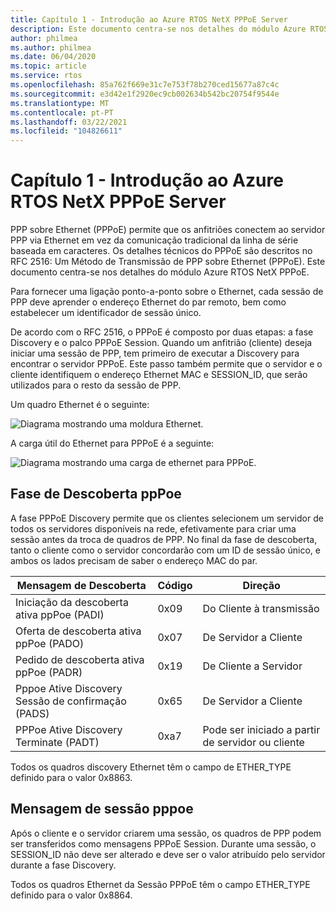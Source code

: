 ```yaml
---
title: Capítulo 1 - Introdução ao Azure RTOS NetX PPPoE Server
description: Este documento centra-se nos detalhes do módulo Azure RTOS NetX PPPoE.
author: philmea
ms.author: philmea
ms.date: 06/04/2020
ms.topic: article
ms.service: rtos
ms.openlocfilehash: 85a762f669e31c7e753f78b270ced15677a87c4c
ms.sourcegitcommit: e3d42e1f2920ec9cb002634b542bc20754f9544e
ms.translationtype: MT
ms.contentlocale: pt-PT
ms.lasthandoff: 03/22/2021
ms.locfileid: "104826611"
---
```

# <a name="chapter-1---introduction-to-azure-rtos-netx-pppoe-server"></a>Capítulo 1 - Introdução ao Azure RTOS NetX PPPoE Server

PPP sobre Ethernet (PPPoE) permite que os anfitriões conectem ao servidor PPP via Ethernet em vez da comunicação tradicional da linha de série baseada em caracteres. Os detalhes técnicos do PPPoE são descritos no RFC 2516: Um Método de Transmissão de PPP sobre Ethernet (PPPoE). Este documento centra-se nos detalhes do módulo Azure RTOS NetX PPPoE.

Para fornecer uma ligação ponto-a-ponto sobre o Ethernet, cada sessão de PPP deve aprender o endereço Ethernet do par remoto, bem como estabelecer um identificador de sessão único.

De acordo com o RFC 2516, o PPPoE é composto por duas etapas: a fase Discovery e o palco PPPoE Session. Quando um anfitrião (cliente) deseja iniciar uma sessão de PPP, tem primeiro de executar a Discovery para encontrar o servidor PPPoE. Este passo também permite que o servidor e o cliente identifiquem o endereço Ethernet MAC e SESSION_ID, que serão utilizados para o resto da sessão de PPP.

Um quadro Ethernet é o seguinte:

![Diagrama mostrando uma moldura Ethernet.](media/netx-pppoe-server-01.png)

A carga útil do Ethernet para PPPoE é a seguinte:

![Diagrama mostrando uma carga de ethernet para PPPoE.](media/netx-pppoe-server-02.png)

## <a name="pppoe-discovery-stage"></a>Fase de Descoberta ppPoe

A fase PPPoE Discovery permite que os clientes selecionem um servidor de todos os servidores disponíveis na rede, efetivamente para criar uma sessão antes da troca de quadros de PPP. No final da fase de descoberta, tanto o cliente como o servidor concordarão com um ID de sessão único, e ambos os lados precisam de saber o endereço MAC do par.

| Mensagem de Descoberta                                  | Código | Direção                                     |
| -------------------------------------------------- | ---- | --------------------------------------------- |
| Iniciação da descoberta ativa ppPoe (PADI)           | 0x09 | Do Cliente à transmissão                      |
| Oferta de descoberta ativa ppPoe (PADO)                | 0x07 | De Servidor a Cliente                         |
| Pedido de descoberta ativa ppPoe (PADR)              | 0x19 | De Cliente a Servidor                         |
| Pppoe Ative Discovery Sessão de confirmação (PADS) | 0x65 | De Servidor a Cliente                         |
| PPPoe Ative Discovery Terminate (PADT)            | 0xa7 | Pode ser iniciado a partir de servidor ou cliente |

Todos os quadros discovery Ethernet têm o campo de ETHER_TYPE definido para o valor 0x8863.

## <a name="pppoe-session-message"></a>Mensagem de sessão pppoe

Após o cliente e o servidor criarem uma sessão, os quadros de PPP podem ser transferidos como mensagens PPPoE Session. Durante uma sessão, o SESSION_ID não deve ser alterado e deve ser o valor atribuído pelo servidor durante a fase Discovery.

Todos os quadros Ethernet da Sessão PPPoE têm o campo ETHER_TYPE definido para o valor 0x8864.